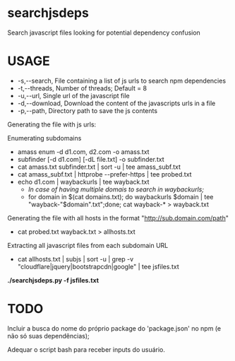 # searchjsdeps
Search javascript files looking for potential dependency confusion

# USAGE
* -s,--search, File containing a list of js urls to search npm dependencies
* -t,--threads, Number of threads; Default = 8
* -u,--url, Single url of the javascript file
* -d,--download, Download the content of the javascripts urls in a file
* -p,--path, Directory path to save the js contents

Generating the file with js urls:

Enumerating subdomains
* amass enum -d d1.com, d2.com -o amass.txt
* subfinder [-d d1.com] [-dL file.txt] -o subfinder.txt
* cat amass.txt subfinder.txt | sort -u | tee amass_subf.txt
* cat amass_subf.txt | httprobe --prefer-https | tee probed.txt
* echo d1.com | waybackurls | tee wayback.txt
  *  _In case of having multiple domais to search in waybackurls;_   
  * for domain in $(cat domains.txt); do waybackurls $domain | tee "wayback-"$domain".txt";done; cat wayback-* > wayback.txt

Generating the file with all hosts in the format "http://sub.domain.com/path"
* cat probed.txt wayback.txt > allhosts.txt 

Extracting all javascript files from each subdomain URL
* cat allhosts.txt | subjs | sort -u | grep -v "cloudflare\|jquery\|bootstrapcdn\|google" | tee jsfiles.txt 

**./searchjsdeps.py -f jsfiles.txt**

# TODO

Incluir a busca do nome do próprio package do 'package.json' no npm (e não só suas dependências);

Adequar o script bash para receber inputs do usuário.

